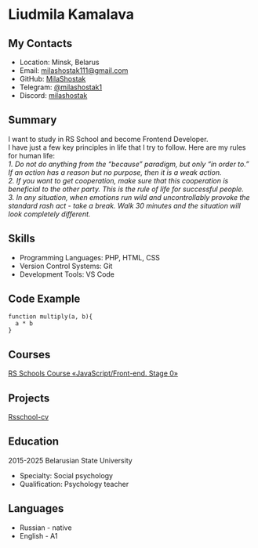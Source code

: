 # Liudmila Kamalava
## My Contacts
* Location: Minsk, Belarus
* Email: milashostak111@gmail.com
* GitHub: [MilaShostak](https://github.com/MilaShostak)  
* Telegram: [@milashostak1](http://t.me/MilaShostak1)  
* Discord: [milashostak](https://discord.com/channels/516715744646660106/747714817845887036)

## Summary
I want to study in RS School and become Frontend Developer.  
I have just a few key principles in life that I try to follow. Here are my rules for human life:  
*1. Do not do anything from the “because” paradigm, but only “in order to.” If an action has a reason but no purpose, then it is a weak action.*  
*2. If you want to get cooperation, make sure that this cooperation is beneficial to the other party. This is the rule of life for successful people.*  
*3. In any situation, when emotions run wild and uncontrollably provoke the standard rash act - take a break. Walk 30 minutes and the situation will look completely different.*

## Skills
* Programming Languages: PHP, HTML, CSS
* Version Control Systems: Git
* Development Tools: VS Code

## Code Example
```
function multiply(a, b){
  a * b
}
```
## Courses
[RS Schools Course «JavaScript/Front-end. Stage 0»](https://rs.school/)

## Projects
[Rsschool-cv](https://MilaShostak.github.io/rsschool-cv/cv)

## Education
2015-2025 Belarusian State University 
* Specialty: Social psychology  
* Qualification: Psychology teacher

## Languages
* Russian - native
* English - A1
